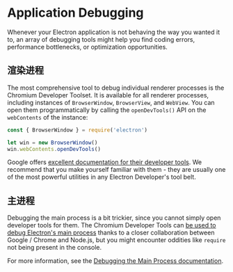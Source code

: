 # Application Debugging

Whenever your Electron application is not behaving the way you wanted it to, an array of debugging tools might help you find coding errors, performance bottlenecks, or optimization opportunities.

## 渲染进程

The most comprehensive tool to debug individual renderer processes is the Chromium Developer Toolset. It is available for all renderer processes, including instances of `BrowserWindow`, `BrowserView`, and `WebView`. You can open them programmatically by calling the `openDevTools()` API on the `webContents` of the instance:

```javascript
const { BrowserWindow } = require('electron')

let win = new BrowserWindow()
win.webContents.openDevTools()
```

Google offers [excellent documentation for their developer tools](https://developer.chrome.com/devtools). We recommend that you make yourself familiar with them - they are usually one of the most powerful utilities in any Electron Developer's tool belt.

## 主进程

Debugging the main process is a bit trickier, since you cannot simply open developer tools for them. The Chromium Developer Tools can [be used to debug Electron's main process](https://nodejs.org/en/docs/inspector/) thanks to a closer collaboration between Google / Chrome and Node.js, but you might encounter oddities like `require` not being present in the console.

For more information, see the [Debugging the Main Process documentation](./debugging-main-process.md).